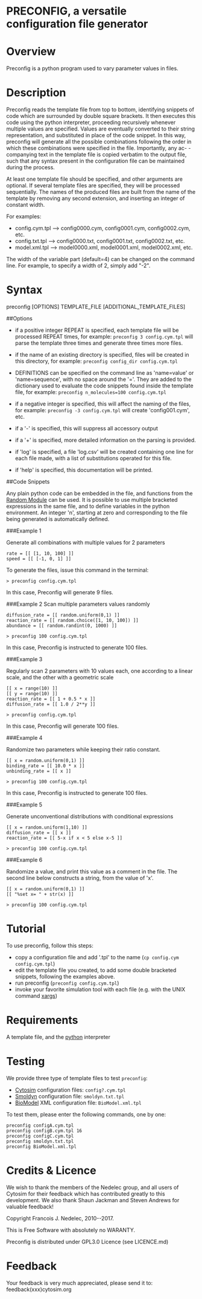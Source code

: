 # PRECONFIG, a versatile configuration file generator

# Overview

  Preconfig is a python program used to vary parameter values in files.

# Description

Preconfig reads the template file from top to bottom, identifying snippets
of code which are surrounded by double square brackets. It then executes this
code using the python interpreter, proceeding recursively whenever multiple
values are specified. Values are eventually converted to their string
representation, and substituted in place of the code snippet. In this way,
preconfig will generate all the possible combinations following the order in
which these combinations were specified in the file. Importantly, any ac-
-companying text in the template file is copied verbatim to the output file,
such that any syntax present in the configuration file can be maintained
during the process.

At least one template file should be specified, and other arguments are optional.
If several template files are specified, they will be processed sequentially.
The names of the produced files are built from the name of the template
by removing any second extension, and inserting an integer of constant width.

For examples:

- config.cym.tpl --> config0000.cym, config0001.cym, config0002.cym, etc.
- config.txt.tpl --> config0000.txt, config0001.txt, config0002.txt, etc.
- model.xml.tpl --> model0000.xml, model0001.xml, model0002.xml, etc.

The width of the variable part (default=4) can be changed on the command line.
For example, to specify a width of 2, simply add "-2".

# Syntax

preconfig [OPTIONS] TEMPLATE_FILE [ADDITIONAL_TEMPLATE_FILES]

##Options

- if a positive integer REPEAT is specified, each template file will be
processed REPEAT times, for example: `preconfig 3 config.cym.tpl` will parse
the template three times and generate three times more files.

- if the name of an existing directory is specified, files will be created
in this directory, for example: `preconfig config_dir config.cym.tpl`

- DEFINITIONS can be specified on the command line as 'name=value' or 
'name=sequence', with no space around the '='. They are added to the 
dictionary used to evaluate the code snippets found inside the template file,
for example: `preconfig n_molecules=100 config.cym.tpl`

- if a negative integer is specified, this will affect the naming of the files,
for example: `preconfig -3 config.cym.tpl` will create 'config001.cym', etc.

- if a '-' is specified, this will suppress all accessory output

- if a '+' is specified, more detailed information on the parsing is provided.

- if 'log' is specified, a file 'log.csv' will be created containing one line
for each file made, with a list of substitutions operated for this file.

- if 'help' is specified, this documentation will be printed.

##Code Snippets

Any plain python code can be embedded in the file, and functions from the
[Random Module](https://docs.python.org/library/random.html) can be used.
It is possible to use multiple bracketed expressions in the same file, and
to define variables in the python environment. An integer 'n', starting at
zero and corresponding to the file being generated is automatically defined.


###Example 1

Generate all combinations with multiple values for 2 parameters

    rate = [[ [1, 10, 100] ]]
    speed = [[ [-1, 0, 1] ]]

To generate the files, issue this command in the terminal:

`> preconfig config.cym.tpl`

In this case, Preconfig will generate 9 files.

###Example 2
Scan multiple parameters values randomly

    diffusion_rate = [[ random.uniform(0,1) ]]
    reaction_rate = [[ random.choice([1, 10, 100]) ]]
    abundance = [[ random.randint(0, 1000) ]]

`> preconfig 100 config.cym.tpl`

In this case, Preconfig is instructed to generate 100 files.

###Example 3

Regularly scan 2 parameters with 10 values each,
one according to a linear scale, and the other with a geometric scale

    [[ x = range(10) ]]
    [[ y = range(10) ]]
    reaction_rate = [[ 1 + 0.5 * x ]]
    diffusion_rate = [[ 1.0 / 2**y ]]

`> preconfig config.cym.tpl`

In this case, Preconfig will generate 100 files.

###Example 4

Randomize two parameters while keeping their ratio constant.

    [[ x = random.uniform(0,1) ]] 
    binding_rate = [[ 10.0 * x ]]
    unbinding_rate = [[ x ]]

`> preconfig 100 config.cym.tpl`

In this case, Preconfig is instructed to generate 100 files.


###Example 5

Generate unconventional distributions with conditional expressions

    [[ x = random.uniform(1,10) ]]
    diffusion_rate = [[ x ]]
    reaction_rate = [[ 5-x if x < 5 else x-5 ]]

`> preconfig 100 config.cym.tpl`


###Example 6

Randomize a value, and print this value as a comment in the file.
The second line below constructs a string, from the value of 'x'.

    [[ x = random.uniform(0,1) ]]
    [[ "%set x= " + str(x) ]]

`> preconfig 100 config.cym.tpl`

# Tutorial

To use preconfig, follow this steps:

- copy a configuration file and add '.tpl' to the name (`cp config.cym config.cym.tpl`)
- edit the template file you created, to add some double bracketed snippets,
  following the examples above.
- run preconfig (`preconfig config.cym.tpl`)
- invoke your favorite simulation tool with each file (e.g. with the UNIX command [xargs](https://en.wikipedia.org/wiki/Xargs))

# Requirements

A template file, and the [python](https://www.python.org) interpreter

# Testing

We provide three type of template files to test `preconfig`:

- [Cytosim](www.cytosim.org) configuration files: `config?.cym.tpl`
- [Smoldyn](www.smoldyn.org) configuration file: `smoldyn.txt.tpl`
- [BioModel](www.biomodels.org) XML configuration file: `BioModel.xml.tpl`

To test them, please enter the following commands, one by one:

    preconfig configA.cym.tpl
    preconfig configB.cym.tpl 16
    preconfig configC.cym.tpl
    preconfig smoldyn.txt.tpl
    preconfig BioModel.xml.tpl

# Credits & Licence

We wish to thank the members of the Nedelec group, and all users of 
Cytosim for their feedback which has contributed greatly to this development.
We also thank Shaun Jackman and Steven Andrews for valuable feedback!

Copyright Francois J. Nedelec, 2010--2017.

This is Free Software with absolutely no WARANTY.

Preconfig is distributed under GPL3.0 Licence (see LICENCE.md)

# Feedback

Your feedback is very much appreciated, please send it to:
feedback(xxx)cytosim.org

